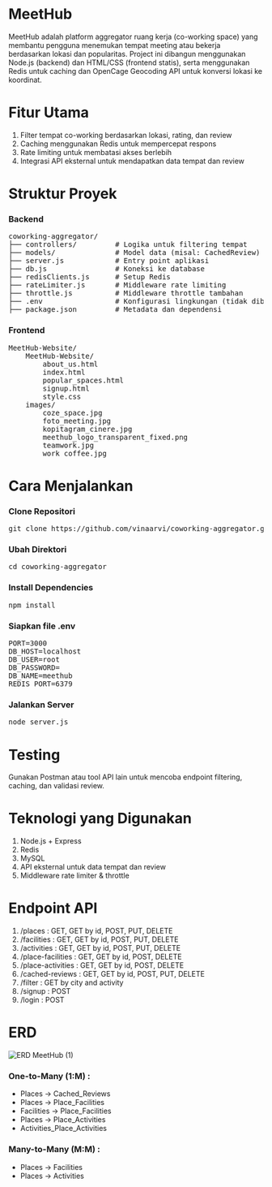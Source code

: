 # MeetHub
MeetHub adalah platform aggregator ruang kerja (co-working space) yang membantu pengguna menemukan tempat meeting atau bekerja berdasarkan lokasi dan popularitas. Project ini dibangun menggunakan Node.js (backend) dan HTML/CSS (frontend statis), serta menggunakan Redis untuk caching dan OpenCage Geocoding API untuk konversi lokasi ke koordinat.

# Fitur Utama
1. Filter tempat co-working berdasarkan lokasi, rating, dan review
2. Caching menggunakan Redis untuk mempercepat respons
3. Rate limiting untuk membatasi akses berlebih
4. Integrasi API eksternal untuk mendapatkan data tempat dan review

# Struktur Proyek
### Backend
<pre>
coworking-aggregator/
├── controllers/         # Logika untuk filtering tempat
├── models/              # Model data (misal: CachedReview)
├── server.js            # Entry point aplikasi
├── db.js                # Koneksi ke database
├── redisClients.js      # Setup Redis
├── rateLimiter.js       # Middleware rate limiting
├── throttle.js          # Middleware throttle tambahan
├── .env                 # Konfigurasi lingkungan (tidak dibagikan)
├── package.json         # Metadata dan dependensi
</pre>
### Frontend
<pre>
MeetHub-Website/
    MeetHub-Website/
        about_us.html
        index.html
        popular_spaces.html
        signup.html
        style.css
    images/
        coze_space.jpg
        foto_meeting.jpg
        kopitagram_cinere.jpg
        meethub_logo_transparent_fixed.png
        teamwork.jpg
        work_coffee.jpg
</pre>

# Cara Menjalankan
### Clone Repositori
<pre>
git clone https://github.com/vinaarvi/coworking-aggregator.git
</pre>

### Ubah Direktori
<pre>
cd coworking-aggregator
</pre>

### Install Dependencies
<pre>
npm install
</pre>

### Siapkan file .env
<pre>
PORT=3000
DB_HOST=localhost
DB_USER=root
DB_PASSWORD=
DB_NAME=meethub
REDIS_PORT=6379
</pre>

### Jalankan Server
<pre>
node server.js
</pre>

# Testing
Gunakan Postman atau tool API lain untuk mencoba endpoint filtering, caching, dan validasi review.

# Teknologi yang Digunakan
1. Node.js + Express
2. Redis
3. MySQL
4. API eksternal untuk data tempat dan review
5. Middleware rate limiter & throttle

# Endpoint API
1. /places : GET, GET by id, POST, PUT, DELETE
2. /facilities : GET, GET by id, POST, PUT, DELETE
3. /activities : GET, GET by id, POST, PUT, DELETE
4. /place-facilities : GET, GET by id, POST, DELETE
5. /place-activities : GET, GET by id, POST, DELETE
6. /cached-reviews : GET, GET by id, POST, PUT, DELETE
7. /filter : GET by city and activity
8. /signup : POST
9. /login : POST

# ERD
![ERD MeetHub (1)](https://github.com/user-attachments/assets/2ff1fe72-ec13-4be1-b4c0-92d21180b1ee)

### One-to-Many (1:M) :
- Places  → Cached_Reviews
- Places  → Place_Facilities
- Facilities  → Place_Facilities
- Places  → Place_Activities
- Activities_Place_Activities

### Many-to-Many (M:M) :
- Places  → Facilities
- Places  → Activities
